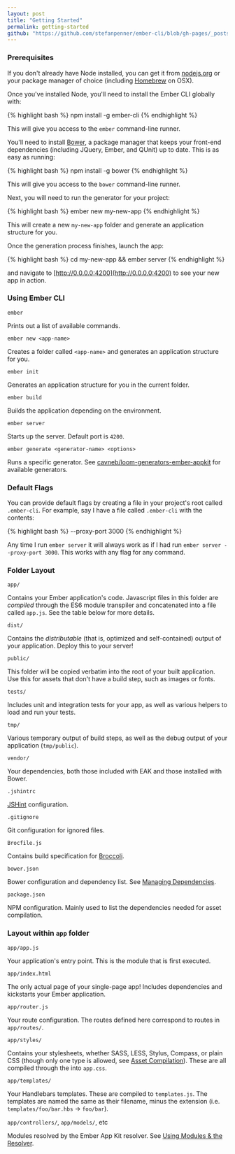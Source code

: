 ```yaml
---
layout: post
title: "Getting Started"
permalink: getting-started
github: "https://github.com/stefanpenner/ember-cli/blob/gh-pages/_posts/2014-04-03-getting-started.md"
---
```


### Prerequisites

If you don't already have Node installed, you can get it from
[nodejs.org](http://nodejs.org/) or your package manager of choice (including
[Homebrew](http://brew.sh/) on OSX).

Once you've installed Node, you'll need to install the Ember CLI globally with:

{% highlight bash %}
npm install -g ember-cli
{% endhighlight %}

This will give you access to the `ember` command-line runner.

You'll need to install [Bower](http://bower.io), a package manager that keeps
your front-end dependencies (including JQuery, Ember, and QUnit) up to date.
This is as easy as running:

{% highlight bash %}
npm install -g bower
{% endhighlight %}

This will give you access to the `bower` command-line runner.

Next, you will need to run the generator for your project:

{% highlight bash %}
ember new my-new-app
{% endhighlight %}

This will create a new `my-new-app` folder and generate an application structure for you.

Once the generation process finishes, launch the app:

{% highlight bash %}
cd my-new-app && ember server
{% endhighlight %}

and navigate to [http://0.0.0.0:4200](http://0.0.0.0:4200) to see your new app in action.

### Using Ember CLI

`ember`

Prints out a list of available commands.

`ember new <app-name>`

Creates a folder called `<app-name>` and generates an application structure for you.

`ember init`

Generates an application structure for you in the current folder.

`ember build`

Builds the application depending on the environment.

`ember server`

Starts up the server. Default port is `4200`.

`ember generate <generator-name> <options>`

Runs a specific generator. See [cavneb/loom-generators-ember-appkit](https://github.com/cavneb/loom-generators-ember-appkit)
for available generators.

### Default Flags

You can provide default flags by creating a file in your project's root called `.ember-cli`. For example, say I have a file called `.ember-cli` with the contents:

{% highlight bash %}
--proxy-port 3000
{% endhighlight %}

Any time I run `ember server` it will always work as if I had run `ember server --proxy-port 3000`. This works with any flag for any command.

### Folder Layout

`app/`

Contains your Ember application's code. Javascript files in this folder are *compiled* through
the ES6 module transpiler and concatenated into a file called `app.js`. See the table below for more details.

`dist/`

Contains the *distributable* (that is, optimized and self-contained) output of your application. Deploy this to your server!

`public/`

This folder will be copied verbatim into the root of your built application. Use this for assets that don't have a build step, such as images or fonts.

`tests/`

Includes unit and integration tests for your app, as well as various helpers to load and run your tests.

`tmp/`

Various temporary output of build steps, as well as the debug output of your application (`tmp/public`).

`vendor/`

Your dependencies, both those included with EAK and those installed with Bower.

`.jshintrc`

[JSHint](http://jshint.com/) configuration.

`.gitignore`

Git configuration for ignored files.

`Brocfile.js`

Contains build specification for [Broccoli](https://github.com/joliss/broccoli).

`bower.json`

Bower configuration and dependency list. See [Managing Dependencies](dependencies.html).

`package.json`

NPM configuration. Mainly used to list the dependencies needed for asset compilation.

### Layout within `app` folder

`app/app.js`

Your application's entry point. This is the module that is first executed.

`app/index.html`

The only actual page of your single-page app! Includes dependencies and kickstarts your Ember application.

`app/router.js`

Your route configuration. The routes defined here correspond to routes in `app/routes/`.

`app/styles/`

Contains your stylesheets, whether SASS, LESS, Stylus, Compass, or plain CSS
(though only one type is allowed, see [Asset Compilation](asset-compilation.html)).
These are all compiled through the into `app.css`.

`app/templates/`

Your Handlebars templates. These are compiled to `templates.js`.
The templates are named the same as their filename, minus the extension (i.e. `templates/foo/bar.hbs` -> `foo/bar`).

`app/controllers/`, `app/models/`, etc

Modules resolved by the Ember App Kit resolver. See [Using Modules &amp; the Resolver](using-modules.html).
